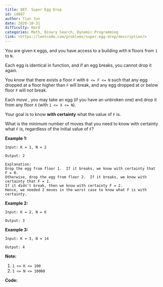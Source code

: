 ```yaml
---
title: 887. Super Egg Drop
id: id887
author: Tian Jun
date: 2020-10-31
difficulty: Hard
categories: Math, Binary Search, Dynamic Programming
link: <https://leetcode.com/problems/super-egg-drop/description/>
---
```


You are given `K` eggs, and you have access to a building with `N` floors from
`1` to `N`.

Each egg is identical in function, and if an egg breaks, you cannot drop it
again.

You know that there exists a floor `F` with `0 <= F <= N` such that any egg
dropped at a floor higher than `F` will break, and any egg dropped at or below
floor `F` will not break.

Each _move_ , you may take an egg (if you have an unbroken one) and drop it
from any floor `X` (with `1 <= X <= N`).

Your goal is to know  **with certainty**  what the value of `F` is.

What is the minimum number of moves that you need to know with certainty what
`F` is, regardless of the initial value of `F`?



**Example 1:**
            
	Input: K = 1, N = 2    
	Output: 2    
	Explanation:    Drop the egg from floor 1.  If it breaks, we know with certainty that F = 0.    Otherwise, drop the egg from floor 2.  If it breaks, we know with certainty that F = 1.    If it didn't break, then we know with certainty F = 2.    Hence, we needed 2 moves in the worst case to know what F is with certainty.    

**Example 2:**
            
	Input: K = 2, N = 6    
	Output: 3    

**Example 3:**
            
	Input: K = 3, N = 14    
	Output: 4    



**Note:**

  1. `1 <= K <= 100`
  2. `1 <= N <= 10000`


**Code:**
